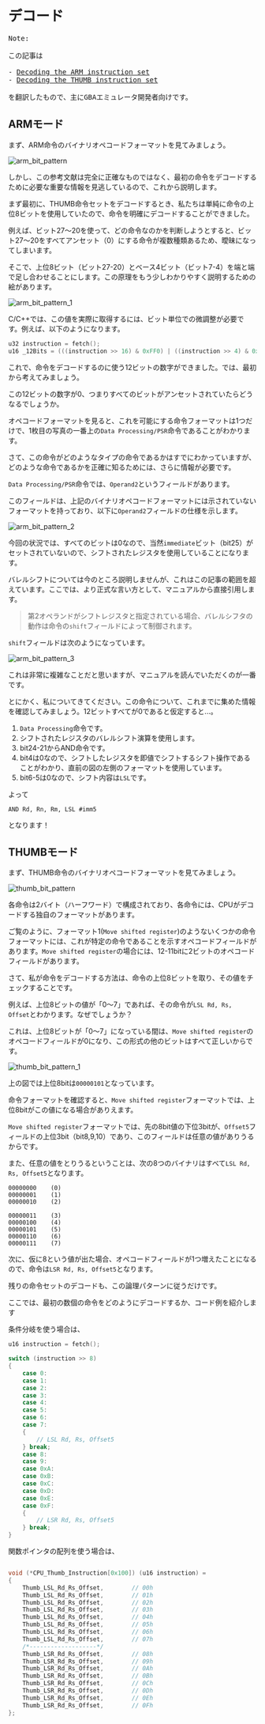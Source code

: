 # デコード

<pre>
Note:

この記事は

- <a href="http://emucode.blogspot.com/2010/09/decoding-arm-instruction-set.html">Decoding the ARM instruction set</a>
- <a href="http://emucode.blogspot.com/2010/08/gba-emulator.html">Decoding the THUMB instruction set</a>

を翻訳したもので、主にGBAエミュレータ開発者向けです。
</pre>

## ARMモード

まず、ARM命令のバイナリオペコードフォーマットを見てみましょう。

![arm_bit_pattern](/images/decode/arm_bit_pattern.png)

しかし、この参考文献は完全に正確なものではなく、最初の命令をデコードするために必要な重要な情報を見逃しているので、これから説明します。

まず最初に、THUMB命令セットをデコードするとき、私たちは単純に命令の上位8ビットを使用していたので、命令を明確にデコードすることができました。

例えば、ビット27～20を使って、どの命令なのかを判断しようとすると、ビット27～20をすべてアンセット（0）にする命令が複数種類あるため、曖昧になってしまいます。

そこで、上位8ビット（ビット27-20）とベース4ビット（ビット7-4）を端と端で足し合わせることにします。この原理をもう少しわかりやすく説明するための絵があります。

![arm_bit_pattern_1](/images/decode/arm_bit_pattern_1.png)

C/C++では、この値を実際に取得するには、ビット単位での微調整が必要です。例えば、以下のようになります。

```cpp
u32 instruction = fetch();
u16 _12Bits = (((instruction >> 16) & 0xFF0) | ((instruction >> 4) & 0x0F));
```

これで、命令をデコードするのに使う12ビットの数字ができました。では、最初から考えてみましょう。

この12ビットの数字が0、つまりすべてのビットがアンセットされていたらどうなるでしょうか。

オペコードフォーマットを見ると、これを可能にする命令フォーマットは1つだけで、1枚目の写真の一番上の`Data Processing/PSR`命令であることがわかります。

さて、この命令がどのようなタイプの命令であるかはすでにわかっていますが、どのような命令であるかを正確に知るためには、さらに情報が必要です。

`Data Processing/PSR`命令では、`Operand2`というフィールドがあります。

このフィールドは、上記のバイナリオペコードフォーマットには示されていないフォーマットを持っており、以下に`Operand2`フィールドの仕様を示します。

![arm_bit_pattern_2](/images/decode/arm_bit_pattern_2.png)

今回の状況では、すべてのビットは0なので、当然`immediate`ビット（bit25）がセットされていないので、シフトされたレジスタを使用していることになります。

バレルシフトについては今のところ説明しませんが、これはこの記事の範囲を超えています。ここでは、より正式な言い方として、マニュアルから直接引用します。

> 第2オペランドがシフトレジスタと指定されている場合、バレルシフタの動作は命令の`shift`フィールドによって制御されます。

`shift`フィールドは次のようになっています。

![arm_bit_pattern_3](/images/decode/arm_bit_pattern_3.png)

これは非常に複雑なことだと思いますが、マニュアルを読んでいただくのが一番です。

とにかく、私についてきてください。この命令について、これまでに集めた情報を確認してみましょう。12ビットすべてが0であると仮定すると...。

1. `Data Processing`命令です。
2. シフトされたレジスタのバレルシフト演算を使用します。
3. bit24-21からAND命令です。
4. bit4は0なので、シフトしたレジスタを即値でシフトするシフト操作であることがわかり、直前の図の左側のフォーマットを使用しています。
5. bit6-5は0なので、シフト内容は`LSL`です。

よって

`AND Rd, Rn, Rm, LSL #imm5`

となります！

## THUMBモード

まず、THUMB命令のバイナリオペコードフォーマットを見てみましょう。

![thumb_bit_pattern](/images/decode/thumb_bit_pattern.png)

各命令は2バイト（ハーフワード）で構成されており、各命令には、CPUがデコードする独自のフォーマットがあります。

ご覧のように、フォーマット1(`Move shifted register`)のようないくつかの命令フォーマットには、これが特定の命令であることを示すオペコードフィールドがあります。`Move shifted register`の場合には、12-11bitに2ビットのオペコードフィールドがあります。

さて、私が命令をデコードする方法は、命令の上位8ビットを取り、その値をチェックすることです。

例えば、上位8ビットの値が「0〜7」であれば、その命令が`LSL Rd, Rs, Offset`とわかります。なぜでしょうか？

これは、上位8ビットが「0〜7」になっている間は、`Move shifted register`のオペコードフィールドが0になり、この形式の他のビットはすべて正しいからです。

![thumb_bit_pattern_1](/images/decode/thumb_bit_pattern_1.png)

上の図では上位8bitは`00000101`となっています。

命令フォーマットを確認すると、`Move shifted register`フォーマットでは、上位8bitがこの値になる場合がありえます。

`Move shifted register`フォーマットでは、先の8bit値の下位3bitが、`Offset5`フィールドの上位3bit（bit8,9,10）であり、このフィールドは任意の値がありうるからです。

また、任意の値をとりうるということは、次の8つのバイナリはすべて`LSL Rd, Rs, Offset5`となります。

```
00000000    (0)
00000001    (1)
00000010    (2)

00000011    (3)
00000100    (4)
00000101    (5)
00000110    (6)
00000111    (7)
```

次に、仮に8という値が出た場合、オペコードフィールドが1つ増えたことになるので、命令は`LSR Rd, Rs, Offset5`となります。

残りの命令セットのデコードも、この論理パターンに従うだけです。

ここでは、最初の数個の命令をどのようにデコードするか、コード例を紹介します

条件分岐を使う場合は、

```cpp
u16 instruction = fetch();

switch (instruction >> 8)
{
    case 0:
    case 1:
    case 2:
    case 3:
    case 4:
    case 5:
    case 6:
    case 7:
    {
        // LSL Rd, Rs, Offset5
    } break;
    case 8:
    case 9:
    case 0xA:
    case 0xB:
    case 0xC:
    case 0xD:
    case 0xE:
    case 0xF:
    {
        // LSR Rd, Rs, Offset5
    } break;
}
```

関数ポインタの配列を使う場合は、

```cpp

void (*CPU_Thumb_Instruction[0x100]) (u16 instruction) =
{
    Thumb_LSL_Rd_Rs_Offset,        // 00h
    Thumb_LSL_Rd_Rs_Offset,        // 01h
    Thumb_LSL_Rd_Rs_Offset,        // 02h
    Thumb_LSL_Rd_Rs_Offset,        // 03h
    Thumb_LSL_Rd_Rs_Offset,        // 04h
    Thumb_LSL_Rd_Rs_Offset,        // 05h
    Thumb_LSL_Rd_Rs_Offset,        // 06h
    Thumb_LSL_Rd_Rs_Offset,        // 07h
    /*-------------------*/
    Thumb_LSR_Rd_Rs_Offset,        // 08h
    Thumb_LSR_Rd_Rs_Offset,        // 09h
    Thumb_LSR_Rd_Rs_Offset,        // 0Ah
    Thumb_LSR_Rd_Rs_Offset,        // 0Bh
    Thumb_LSR_Rd_Rs_Offset,        // 0Ch
    Thumb_LSR_Rd_Rs_Offset,        // 0Dh
    Thumb_LSR_Rd_Rs_Offset,        // 0Eh
    Thumb_LSR_Rd_Rs_Offset,        // 0Fh
};
```

